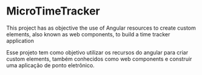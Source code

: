 # MicroTimeTracker

This project has as objective the use of Angular resources to create custom elements, also known as web components, to build a time tracker application

Esse projeto tem como objetivo utilizar os recursos do angular para criar custom elements, também conhecidos como web components e construir uma aplicação de ponto eletrônico.
